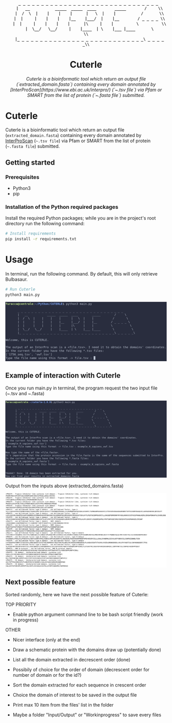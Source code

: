 <h4 align ="center">

       _ _ _ _ _ _ _ _ _ _ _ _ _ _ _ _ _ _ _ _ _ _ _ _ _ _ _ _ _ _ _ 
       |   __           _____  _____  ____        _____        /     \\
       |  /  \  |    |    |    |      |   \  |    |           /       \\
       |  |     |    |    |    |__    |___/  |    |__        / _ _ _ _ \\
       |  |     |    |    |    |      |\     |    |          \          \\
       |  \__/   \__/     |    |____  | \    |___ |____       \          \\
       |_ _ _ _ _ _ _ _ _ _ _ _ _ _ _ _ _ _ _ _ _ _ _ _ _ _ _ _\ _ _ _ _ _\\
</h4>

<h1 align = "center"> Cuterle </h1>
<p align = "center"><i> Cuterle is a bioinformatic tool which return an output file (`extracted_domain.fasta`) containing every domain annotated by [InterProScan](https://www.ebi.ac.uk/interpro/) (`~.tsv file`) via Pfam or SMART from the list of protein (`~.fasta file`) submitted. </i></p>

# Cuterle
Cuterle is a bioinformatic tool which return an output file (`extracted_domain.fasta`) containing every domain annotated by [InterProScan](https://www.ebi.ac.uk/interpro/) (`~.tsv file`) via Pfam or SMART from the list of protein (`~.fasta file`) submitted.

## Getting started

### Prerequisites

- Python3
- pip

### Installation of the Python required packages

Install the required Python packages; while you are in the project's root directory run the following command:

```bash
# Install requirements
pip install -r requirements.txt
```

# Usage

In terminal, run the following command. By default, this will only retrieve Bulbasaur.

```bash
# Run Cuterle
python3 main.py
```

![](./screenshots/main_home.png)

## Example of interaction with Cuterle

Once you run main.py in terminal, the program request the two input file (~.tsv and ~.fasta)

![](./screenshots/example_input-output.png)

Output from the inputs above (extracted_domains.fasta)

![](./screenshots/example_output_file.png)


## Next possible feature
Sorted randomly, here we have the next possible feature of Cuterle:

TOP PRIORITY
- Enable python argument command line to be bash script friendly (work in progress)

OTHER

- Nicer interface (only at the end)
- Draw a schematic protein with the domains draw up (potentially done)
- List all the domain extracted in decrescent order (done)
- Possibily of choice for the order of domain (decrescent order for number of domain or for the id?)
- Sort the domain extracted for each sequence in crescent order
- Choice the domain of interest to be saved in the output file
- Print max 10 item from the files' list in the folder

- Maybe a folder "Input/Output" or "Workinprogress" to save every files

